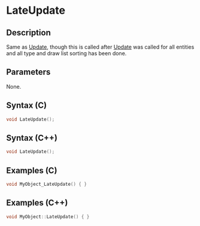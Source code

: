 # LateUpdate

## Description
Same as [Update](../Update/README.md), though this is called after [Update](../Update/README.md) was called for all entities and all type and draw list sorting has been done.

## Parameters
None.

## Syntax (C)
```c
void LateUpdate();
```

## Syntax (C++)
```cpp
void LateUpdate();
```

## Examples (C)
```c
void MyObject_LateUpdate() { }
```

## Examples (C++)
```cpp
void MyObject::LateUpdate() { }
```